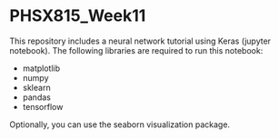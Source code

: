 # PHSX815_Week11

This repository includes a neural network tutorial using Keras (jupyter notebook). The following libraries are required to run this notebook:

- matplotlib
- numpy
- sklearn
- pandas
- tensorflow

Optionally, you can use the seaborn visualization package.
